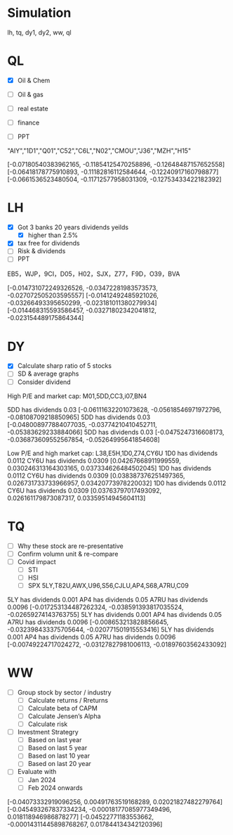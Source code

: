 # Simulation
lh, tq, dy1, dy2, ww, ql

# QL
* [x] Oil & Chem
* [ ] Oil & gas
* [ ] real estate
* [ ] finance
* [ ] PPT


"AIY","1D1","Q01","C52","C6L","N02","CMOU","J36","MZH","H15"

[-0.07180540383962165, -0.11854125470258896, -0.12648487157652558]
[-0.06418178775910893, -0.11182816112584644, -0.12240917160798877]
[-0.0661536523480504, -0.11712577958031309, -0.12753433422182392]

# LH
* [x] Got 3 banks 20 years dividends yeilds
  * [x] higher than 2.5%
* [x] tax free for dividends
* [ ] Risk & dividends
* [ ] PPT

EB5，WJP，9CI，D05，H02，SJX，Z77，F9D，O39，BVA

[-0.014731072249326526, -0.03472281983573573, -0.027072505203595557]
[-0.01412492485921026, -0.03266493395650299, -0.023181011380279934]
[-0.014468315593586457, -0.03271802342041812, -0.023154489175864344]

# DY
* [x] Calculate sharp ratio of 5 stocks
* [ ] SD & average graphs
* [ ] Consider dividend

High P/E and market cap: M01,5DD,CC3,i07,BN4

5DD has dividends 0.03
[-0.06111632201073628, -0.05618546971972796, -0.08108709218850965]
5DD has dividends 0.03
[-0.048008977884077035, -0.03774210410452711, -0.05383629233884066]
5DD has dividends 0.03
[-0.0475247316608173, -0.036873609552567854, -0.05264995641854608]

Low P/E and high market cap: L38,E5H,1D0,Z74,CY6U
1D0 has dividends 0.0112
CY6U has dividends 0.0309
[0.04267668911999559, 0.030246313164303165, 0.037334626484502045]
1D0 has dividends 0.0112
CY6U has dividends 0.0309
[0.038387376251497365, 0.026731733733966957, 0.03420773978220032]
1D0 has dividends 0.0112
CY6U has dividends 0.0309
[0.03763797017493092, 0.026161179873087317, 0.03359514945604113]

# TQ
* [ ] Why these stock are re-presentative
* [ ] Confirm volumn unit & re-compare
* [ ] Covid impact
  * [ ] STI
  * [ ] HSI
  * [ ] SPX
5LY,T82U,AWX,U96,S56,CJLU,AP4,S68,A7RU,C09

5LY has dividends 0.001
AP4 has dividends 0.05
A7RU has dividends 0.0096
[-0.017253134487262324, -0.038591393817035524, -0.02659274143763755]
5LY has dividends 0.001
AP4 has dividends 0.05
A7RU has dividends 0.0096
[-0.008653213828856645, -0.032398433375705644, -0.020771501915553416]
5LY has dividends 0.001
AP4 has dividends 0.05
A7RU has dividends 0.0096
[-0.00749224717024272, -0.03127827981006113, -0.01897603562433092]

# WW
* [ ] Group stock by sector / industry
  * [ ] Calculate returns / Rreturns
  * [ ] Calculate beta of CAPM
  * [ ] Calculate Jensen’s Alpha
  * [ ] Calculate risk
* [ ] Investment Strategry
  * [ ] Based on last year
  * [ ] Based on last 5 year
  * [ ] Based on last 10 year
  * [ ] Based on last 20 year
* [ ] Evaluate with
  * [ ] Jan 2024
  * [ ] Feb 2024 onwards

[-0.04073332919096256, 0.00491763519168289, 0.02021827482279764]
[-0.045493267837334234, -0.00018177085977349496, 0.018118946986878277]
[-0.04522771183553662, -0.00014311445898768267, 0.017844134342120396]
